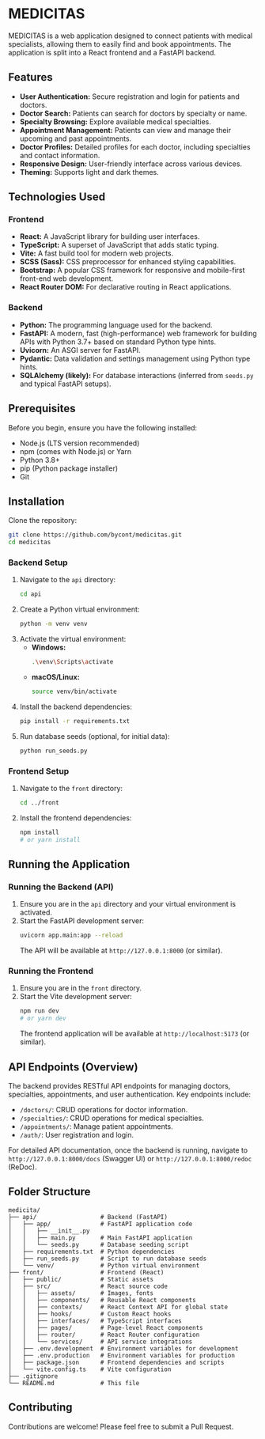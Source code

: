 # MEDICITAS

MEDICITAS is a web application designed to connect patients with medical specialists, allowing them to easily find and book appointments. The application is split into a React frontend and a FastAPI backend.

## Features

-   **User Authentication:** Secure registration and login for patients and doctors.
-   **Doctor Search:** Patients can search for doctors by specialty or name.
-   **Specialty Browsing:** Explore available medical specialties.
-   **Appointment Management:** Patients can view and manage their upcoming and past appointments.
-   **Doctor Profiles:** Detailed profiles for each doctor, including specialties and contact information.
-   **Responsive Design:** User-friendly interface across various devices.
-   **Theming:** Supports light and dark themes.

## Technologies Used

### Frontend

-   **React:** A JavaScript library for building user interfaces.
-   **TypeScript:** A superset of JavaScript that adds static typing.
-   **Vite:** A fast build tool for modern web projects.
-   **SCSS (Sass):** CSS preprocessor for enhanced styling capabilities.
-   **Bootstrap:** A popular CSS framework for responsive and mobile-first front-end web development.
-   **React Router DOM:** For declarative routing in React applications.

### Backend

-   **Python:** The programming language used for the backend.
-   **FastAPI:** A modern, fast (high-performance) web framework for building APIs with Python 3.7+ based on standard Python type hints.
-   **Uvicorn:** An ASGI server for FastAPI.
-   **Pydantic:** Data validation and settings management using Python type hints.
-   **SQLAlchemy (likely):** For database interactions (inferred from `seeds.py` and typical FastAPI setups).

## Prerequisites

Before you begin, ensure you have the following installed:

-   Node.js (LTS version recommended)
-   npm (comes with Node.js) or Yarn
-   Python 3.8+
-   pip (Python package installer)
-   Git

## Installation

Clone the repository:

```bash
git clone https://github.com/bycont/medicitas.git
cd medicitas
```

### Backend Setup

1.  Navigate to the `api` directory:
    ```bash
    cd api
    ```
2.  Create a Python virtual environment:
    ```bash
    python -m venv venv
    ```
3.  Activate the virtual environment:
    -   **Windows:**
        ```bash
        .\venv\Scripts\activate
        ```
    -   **macOS/Linux:**
        ```bash
        source venv/bin/activate
        ```
4.  Install the backend dependencies:
    ```bash
    pip install -r requirements.txt
    ```
5.  Run database seeds (optional, for initial data):
    ```bash
    python run_seeds.py
    ```

### Frontend Setup

1.  Navigate to the `front` directory:
    ```bash
    cd ../front
    ```
2.  Install the frontend dependencies:
    ```bash
    npm install
    # or yarn install
    ```

## Running the Application

### Running the Backend (API)

1.  Ensure you are in the `api` directory and your virtual environment is activated.
2.  Start the FastAPI development server:
    ```bash
    uvicorn app.main:app --reload
    ```
    The API will be available at `http://127.0.0.1:8000` (or similar).

### Running the Frontend

1.  Ensure you are in the `front` directory.
2.  Start the Vite development server:
    ```bash
    npm run dev
    # or yarn dev
    ```
    The frontend application will be available at `http://localhost:5173` (or similar).

## API Endpoints (Overview)

The backend provides RESTful API endpoints for managing doctors, specialties, appointments, and user authentication. Key endpoints include:

-   `/doctors/`: CRUD operations for doctor information.
-   `/specialties/`: CRUD operations for medical specialties.
-   `/appointments/`: Manage patient appointments.
-   `/auth/`: User registration and login.

For detailed API documentation, once the backend is running, navigate to `http://127.0.0.1:8000/docs` (Swagger UI) or `http://127.0.0.1:8000/redoc` (ReDoc).

## Folder Structure

```
medicita/
├── api/                  # Backend (FastAPI)
│   ├── app/              # FastAPI application code
│   │   ├── __init__.py
│   │   ├── main.py       # Main FastAPI application
│   │   └── seeds.py      # Database seeding script
│   ├── requirements.txt  # Python dependencies
│   ├── run_seeds.py      # Script to run database seeds
│   └── venv/             # Python virtual environment
├── front/                # Frontend (React)
│   ├── public/           # Static assets
│   ├── src/              # React source code
│   │   ├── assets/       # Images, fonts
│   │   ├── components/   # Reusable React components
│   │   ├── contexts/     # React Context API for global state
│   │   ├── hooks/        # Custom React hooks
│   │   ├── interfaces/   # TypeScript interfaces
│   │   ├── pages/        # Page-level React components
│   │   ├── router/       # React Router configuration
│   │   └── services/     # API service integrations
│   ├── .env.development  # Environment variables for development
│   ├── .env.production   # Environment variables for production
│   ├── package.json      # Frontend dependencies and scripts
│   └── vite.config.ts    # Vite configuration
├── .gitignore
└── README.md             # This file
```

## Contributing

Contributions are welcome! Please feel free to submit a Pull Request.

